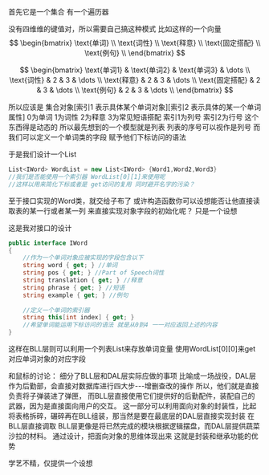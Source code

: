 首先它是一个集合 有一个遍历器

没有四维维的键值对，所以需要自己搞这种模式
比如这样的一个向量
$$
\begin{bmatrix}
\text{单词} \\
\text{词性} \\
\text{释意} \\
\text{固定搭配} \\
\text{例句} \\
\end{bmatrix}
$$

$$
\begin{bmatrix}
\text{单词1} & \text{单词2} & \text{单词3} & \dots \\
\text{词性} & 2 & 3 & \dots \\
\text{释意} & 2 & 3 & \dots \\
\text{固定搭配} & 2 & 3 & \dots \\
\text{例句} & 2 & 3 & \dots \\
\end{bmatrix}
$$

所以应该是 集合对象[索引1 表示具体某个单词对象][索引2 表示具体的某一个单词属性]
0为单词 1为词性 2为释意 3为常见短语搭配
索引1为列号 索引2为行号
这个东西得是动态的 所以最先想到的一个模型就是列表
列表的序号可以视作是列号
而我们可以定义一个单词类的字段
赋予他们下标访问的语法

于是我们设计一个List
```C#
List<IWord> WordList = new List<IWord> {Word1,Word2,Word3}
//我们是否能使用一个索引器 WordList[0][1]来使用呢
//这样以用来简化下标或者是 get访问的复用 同时避开名字的污染？
```
至于接口实现的Word类，就交给子布了
或许构造函数你可以设想能否让他直接读取表的某一行或者某一列 来直接实现对象字段的初始化呢？
只是一个设想

这是我对接口的设计
```C#
public interface IWord  
{  
    //作为一个单词对象应被实现的字段包含以下  
    string word { get; } //单词  
    string pos { get; } //Part of Speech词性  
    string translation { get; } //释意  
    string phrase { get; } //短语  
    string example { get; } //例句  
  
    //定义一个单词的索引器  
    string this[int index] { get; } 
    //希望单词能运用下标访问的语法 就是从0到4 一一对应返回上述的内容  
}
```
这样在BLL层则可以利用一个列表List来存放单词变量 使用WordList[0][0]来get对应单词对象的对应字段

和鼠标的讨论：
细分了BLL层和DAL层实际应做的事项
比喻成一场战役，DAL层作为后勤部，会直接对数据库进行四大步---增删查改的操作
所以，他们就是直接负责将子弹装进了弹匣，
而BLL层直接使用它们提供好的后勤配件，装配自己的武器，因为是直接面向用户的交互。
这一部分可以利用面向对象的封装性，比起将表格拆碎，碾碎再在BLL组装，那当然是要在最底层的DAL层直接实现封装
在BLL层直接调取
BLL层更像是将已然完成的模块根据逻辑摆盘，而DAL层提供蔬菜沙拉的材料。
通过设计，把面向对象的思维体现出来 这就是封装和继承功能的优势

学艺不精，仅提供一个设想

